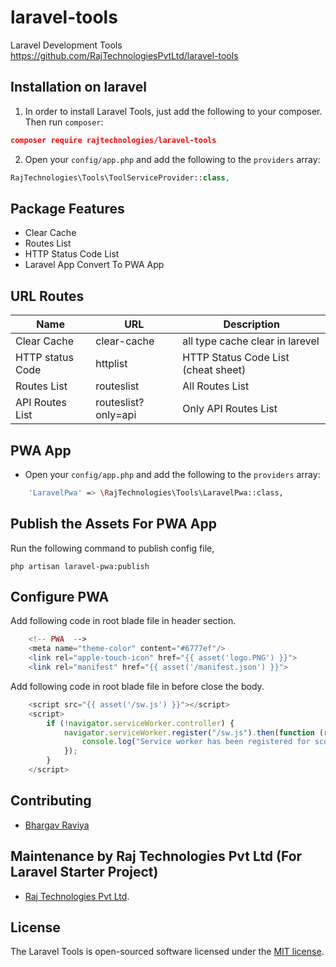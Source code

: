 # laravel-tools
Laravel Development Tools
https://github.com/RajTechnologiesPvtLtd/laravel-tools

## Installation on laravel
1) In order to install Laravel Tools, just add the following to your composer. Then run `composer`:

```json
composer require rajtechnologies/laravel-tools
```
2) Open your `config/app.php` and add the following to the `providers` array:

```php
RajTechnologies\Tools\ToolServiceProvider::class,
```
## Package Features

- Clear Cache
- Routes List
- HTTP Status Code List
- Laravel App Convert To PWA App

## URL Routes

| Name            | URL                 | Description                     |
|-----------------|---------------------|---------------------------------|
| Clear Cache     | clear-cache         | all type cache clear in larevel |
| HTTP status Code| httplist            | HTTP Status Code List (cheat sheet) |
| Routes List     | routeslist          | All Routes List                 |
| API Routes List | routeslist?only=api | Only API Routes List            |

## PWA App
- Open your `config/app.php` and add the following to the `providers` array: 
```bash
    'LaravelPwa' => \RajTechnologies\Tools\LaravelPwa::class,
```  
## Publish the Assets For PWA App

Run the following command to publish config file,

    php artisan laravel-pwa:publish
## Configure PWA

 Add following code in root blade file in header section.
```php
    <!-- PWA  -->
    <meta name="theme-color" content="#6777ef"/>
    <link rel="apple-touch-icon" href="{{ asset('logo.PNG') }}">
    <link rel="manifest" href="{{ asset('/manifest.json') }}">
```
Add following code in root blade file in before close the body.
```js
    <script src="{{ asset('/sw.js') }}"></script>
    <script>
        if (!navigator.serviceWorker.controller) {
            navigator.serviceWorker.register("/sw.js").then(function (reg) {
                console.log("Service worker has been registered for scope: " + reg.scope);
            });
        }
    </script>
```
## Contributing

- [Bhargav Raviya](https://github.com/bhargavraviya)

## Maintenance by Raj Technologies Pvt Ltd (For Laravel Starter Project)

- [Raj Technologies Pvt Ltd](http://www.rajtechnologies.com/contact-web-design-development-marketing-Ahmedabad-India-Gujarat.php).

## License

The Laravel Tools is open-sourced software licensed under the [MIT license](https://opensource.org/licenses/MIT).
